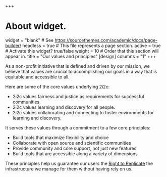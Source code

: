 +++
# About widget.
widget = "blank"  # See https://sourcethemes.com/academic/docs/page-builder/
headless = true  # This file represents a page section.
active = true  # Activate this widget? true/false
weight = 10  # Order that this section will appear in.
title = "Our values and principles"
[design]
  columns = "1"
+++

As a non-profit initiative that is defined and driven by our mission, we believe
that values are crucial to accomplishing our goals in a way that is equitable
and accessible to all.

Here are some of the core values underlying 2i2c:

* 2i2c values fairness and justice as requirements for successful communities.
* 2i2c values learning and discovery for all people.
* 2i2c values collaborating and connecting to foster environments for learning and discovery.

It serves these values through a commitment to a few core principles:

* Build tools that maximize flexibility and choice
* Collaborate with open source and scientific communities
* Provide community and core support, not just new features
* Build tools that are accessible along a variety of dimensions

These principles help us guarantee our users the [Right to Replicate](/right-to-replicate) 
the infrastructure we manage for them without having rely on us.
